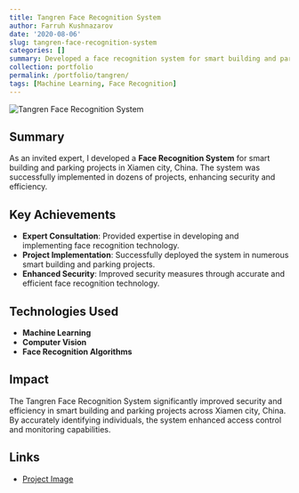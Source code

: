 ```yaml
---
title: Tangren Face Recognition System
author: Farruh Kushnazarov
date: '2020-08-06'
slug: tangren-face-recognition-system
categories: []
summary: Developed a face recognition system for smart building and parking projects in Xiamen city, China, resulting in the successful implementation of numerous projects.<br/><img src='/images/portfolio/tangrem.png'>
collection: portfolio
permalink: /portfolio/tangren/
tags: [Machine Learning, Face Recognition]
---
```


![Tangren Face Recognition System](../images/portfolio/tangrem.png)

## Summary
As an invited expert, I developed a **Face Recognition System** for smart building and parking projects in Xiamen city, China. The system was successfully implemented in dozens of projects, enhancing security and efficiency.

## Key Achievements
- **Expert Consultation**: Provided expertise in developing and implementing face recognition technology.
- **Project Implementation**: Successfully deployed the system in numerous smart building and parking projects.
- **Enhanced Security**: Improved security measures through accurate and efficient face recognition technology.

## Technologies Used
- **Machine Learning**
- **Computer Vision**
- **Face Recognition Algorithms**

## Impact
The Tangren Face Recognition System significantly improved security and efficiency in smart building and parking projects across Xiamen city, China. By accurately identifying individuals, the system enhanced access control and monitoring capabilities.

## Links
- [Project Image](../files/projects/tangrem/tangrem.png) <!-- Replace with the actual image if available -->

